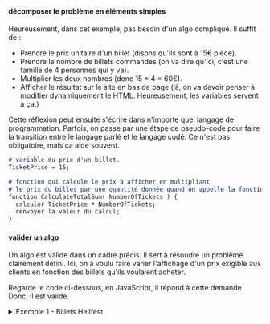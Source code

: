 
#### décomposer le problème en éléments simples

Heureusement, dans cet exemple, pas besoin d'un algo compliqué. Il suffit de : 

- Prendre le prix unitaire d'un billet (disons qu'ils sont à 15€ pièce).
- Prendre le nombre de billets commandés (on va dire qu'ici, c'est une famille de 4 personnes qui y va).
- Multiplier les deux nombres (donc 15 * 4 = 60€).
- Afficher le résultat sur le site en bas de page (là, on va devoir penser à modifier dynamiquement le HTML. Heureusement, les variables servent à ça.)

Cette réflexion peut ensuite s'écrire dans n'importe quel langage de programmation.
Parfois, on passe par une étape de pseudo-code pour faire la transition entre le langage parlé et le langage codé. Ce n'est pas obligatoire, mais ça aide souvent.


```markdown
# variable du prix d'un billet.
TicketPrice = 15;

# fonction qui calcule le prix à afficher en multipliant
# le prix du billet par une quantité donnée quand on appelle la fonction.
fonction CalculateTotalSum( NumberOfTickets ) {
  calculer TicketPrice * NumberOfTickets;
  renvoyer la valeur du calcul;
}
```

#### valider un algo

Un algo est valide dans un cadre précis. Il sert à résoudre un problème clairement défini. Ici, on a voulu faire varier l'affichage d'un prix exigible aux clients en fonction des billets qu'ils voulaient acheter.

Regarde le code ci-dessous, en JavaScript, il répond à cette demande. Donc, il est valide.


<details markdown="1">
<summary>
Exemple 1 - Billets Hellfest
</summary>

```js

<!DOCTYPE html>
<html lang="fr">
<head>
  <meta charset="UTF-8">
  <title>Commande de billets - Hellfest</title>
  <style>
    body {
      font-family: Arial, sans-serif;
      background-color: #f5f5f5;
      padding: 2rem;
      text-align: center;
    }

    .container {
      background-color: white;
      padding: 2rem;
      border-radius: 8px;
      box-shadow: 0 2px 8px rgba(0, 0, 0, 0.1);
      max-width: 400px;
      margin: auto;
    }

    h1 {
      margin-bottom: 1rem;
    }

    label, input {
      display: block;
      margin: 1rem auto;
      font-size: 1rem;
    }

    input[type="number"] {
      padding: 0.5rem;
      width: 100px;
      text-align: center;
    }

    .total {
      margin-top: 1.5rem;
      font-size: 1.2rem;
      font-weight: bold;
      color: #333;
    }
  </style>
</head>
<body>
  <div class="container">
    <h1>Commande - Hellfest 🎸</h1>

    <label for="quantity">Nombre de billets :</label>
    <input type="number" id="quantity" min="0" value="0">

    <div class="total">
      Prix total : 0 €
    </div>
  </div>

  <script>
    const unitPrice = 15;
    const quantityInput = document.getElementById('quantity');
    const totalDiv = document.querySelector('.total');

    function updateTotal() {
      const quantity = Number(quantityInput.value);
      const total = unitPrice * quantity;
      totalDiv.textContent = `Prix total : ${total} €`;
    }

    quantityInput.addEventListener('input', updateTotal);
  </script>
</body>
</html>
```

</details>

